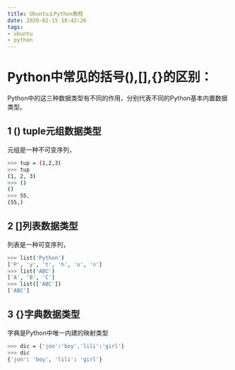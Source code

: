 ```yaml
---
title: Ubuntu上Python教程
date: 2020-02-15 18:42:26
tags:
- ubuntu
- python
---
```

# Python中常见的括号(),[],{}的区别：
Python中的这三种数据类型有不同的作用，分别代表不同的Python基本内置数据类型。

## 1 () tuple元组数据类型
元组是一种不可变序列，
```bash
>>> tup = (1,2,3)
>>> tup
(1, 2, 3)
>>> ()
()
>>> 55,
(55,)
```

## 2 []列表数据类型
列表是一种可变序列，
```bash
>>> list('Python')
['P', 'y', 't', 'h', 'o', 'n']
>>> list('ABC')
['A', 'B', 'C']
>>> list(['ABC'])
['ABC']
```

## 3 {}字典数据类型
字典是Python中唯一内建的映射类型
```bash
>>> dic = {'jon':'boy','lili':'girl'}
>>> dic
{'jon': 'boy', 'lili': 'girl'}
```

